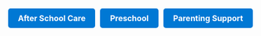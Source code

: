 <!DOCTYPE html>
<html lang="en">
<head>
    <meta charset="UTF-8">
    <meta name="viewport" content="width=device-width, initial-scale=1.0">
    <title>Buttons</title>
    <style>
        .button-container {
            display: flex;
            gap: 10px;
            justify-content: center;
            margin-top: 20px;
        }
        .button {
            padding: 10px 20px;
            font-size: 16px;
            font-weight: bold;
            color: white;
            background-color: #0078d4;
            border: none;
            border-radius: 5px;
            cursor: pointer;
            text-decoration: none;
            text-align: center;
        }
        .button:hover {
            background-color: #005a9e;
        }
    </style>
</head>
<body>
    <div class="button-container">
        <a href="https://www.growwithtrellis.ca/for-children/clubs" target="_blank" class="button">After School Care</a>
        <a href="https://www.growwithtrellis.ca/for-children/preschool" target="_blank" class="button">Preschool</a>
        <a href="https://www.growwithtrellis.ca/families/parenting-support" target="_blank" class="button">Parenting Support</a>
    </div>
</body>
</html>

